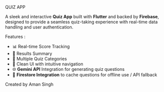 QUIZ APP 

A sleek and interactive **Quiz App** built with **Flutter** and backed by **Firebase**, designed to provide a seamless quiz-taking experience with real-time data handling and user authentication.

 Features :
- 📊 Real-time Score Tracking
- 🧾 Results Summary
- 🧪 Multiple Quiz Categories 
- 🎯 Clean UI with intuitive navigation
- 🌐 **Gemini API** Integration for generating quiz questions
- 🔗 **Firestore Integration** to cache questions for offline use / API fallback



Created by Aman Singh
